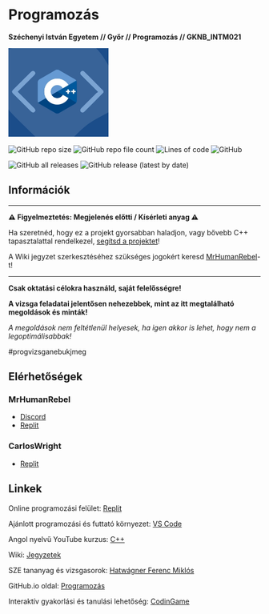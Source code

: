 # Programozás

**Széchenyi István Egyetem // Győr // Programozás // GKNB_INTM021**

<img src="docs/c++.jpg" alt="Programozás" width="200" height="177">

![GitHub repo size](https://img.shields.io/github/repo-size/MrHumanRebel/sze_programozas)
![GitHub repo file count](https://img.shields.io/github/directory-file-count/MrHumanRebel/sze_programozas)
![Lines of code](https://img.shields.io/tokei/lines/github/MrHumanRebel/sze_programozas)
![GitHub](https://img.shields.io/github/license/MrHumanRebel/sze_programozas)

![GitHub all releases](https://img.shields.io/github/downloads/MrHumanRebel/sze_programozas/total)
![GitHub release (latest by date)](https://img.shields.io/github/v/release/MrHumanRebel/sze_programozas)

## Információk

** **
**⚠️ Figyelmeztetés: Megjelenés előtti / Kísérleti anyag ⚠️**

Ha szeretnéd, hogy ez a projekt gyorsabban haladjon, vagy bővebb C++ tapasztalattal rendelkezel,
[segítsd a projektet](https://github.com/login?return_to=%2FMrHumanRebel%2Fsze_programozas)! 

A Wiki jegyzet szerkesztéséhez szükséges jogokért keresd [MrHumanRebel](https://github.com/MrHumanRebel)-t!

** **

**Csak oktatási célokra használd, saját felelősségre!**

**A vizsga feladatai jelentősen nehezebbek, mint az itt megtalálható megoldások és minták!**

_A megoldások nem feltétlenül helyesek, ha igen akkor is lehet, hogy nem a legoptimálisabbak!_

#progvizsganebukjmeg

## Elérhetőségek

### MrHumanRebel

- [Discord](https://discord.com/users/283988657851990017)
- [Replit](https://replit.com/@MrHumanRebel)

### CarlosWright

- [Replit](https://replit.com/@CarlosWright)

## Linkek

Online programozási felület: [Replit](https://replit.com)

Ajánlott programozási és futtató környezet: [VS Code](https://code.visualstudio.com/)

Angol nyelvű YouTube kurzus: [C++](https://www.youtube.com/playlist?list=PLBlnK6fEyqRh6isJ01MBnbNpV3ZsktSyS)

Wiki: [Jegyzetek](https://github.com/MrHumanRebel/sze_programozas/wiki/%231.0-Bevezet%C5%91)

SZE tananyag és vizsgasorok: [Hatwágner Ferenc Miklós](http://rs1.sze.hu/~hatwagnf/prg/)

GitHub.io oldal: [Programozás](https://mrhumanrebel.github.io/sze_programozas/)

Interaktív gyakorlási és tanulási lehetőség: [CodinGame](https://www.codingame.com/servlet/urlinvite?u=4740387)
